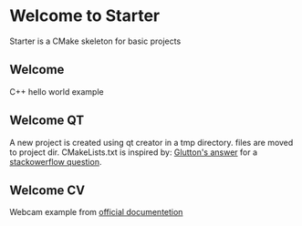 # Welcome to Starter

Starter is a CMake skeleton for basic projects

## Welcome

C++ hello world example

## Welcome QT

A new project is created using qt creator in a tmp directory. files are moved to project dir.
CMakeLists.txt is inspired by:
[Glutton's answer](https://gitlab.com/Gluttton/SOS/blob/master/25989448/suggested/CMakeLists.txt)
for a [stackowerflow question](http://stackoverflow.com/questions/25989448/implementing-qt-project-through-cmake).

## Welcome CV

Webcam example from [official documentetion](http://docs.opencv.org/3.0-beta/modules/videoio/doc/reading_and_writing_video.html)
